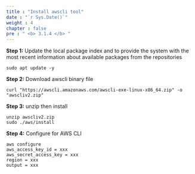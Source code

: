 ```yaml
---
title : "Install awscli tool"
date : "`r Sys.Date()`"
weight : 4
chapter : false
pre : " <b> 3.1.4 </b> "
---
```


**Step 1:**  Update the local package index and to provide the system with the most recent information about available packages from the repositories 

    sudo apt update -y 


**Step 2:** Download awscli binary file 

    curl "https://awscli.amazonaws.com/awscli-exe-linux-x86_64.zip" -o "awscliv2.zip"


**Step 3:** unzip then install 

    unzip awscliv2.zip
    sudo ./aws/install


**Step 4:** Configure for AWS CLI 

    aws configure
    aws_access_key_id = xxx
    aws_secret_access_key = xxx
    region = xxx
    output = xxx


